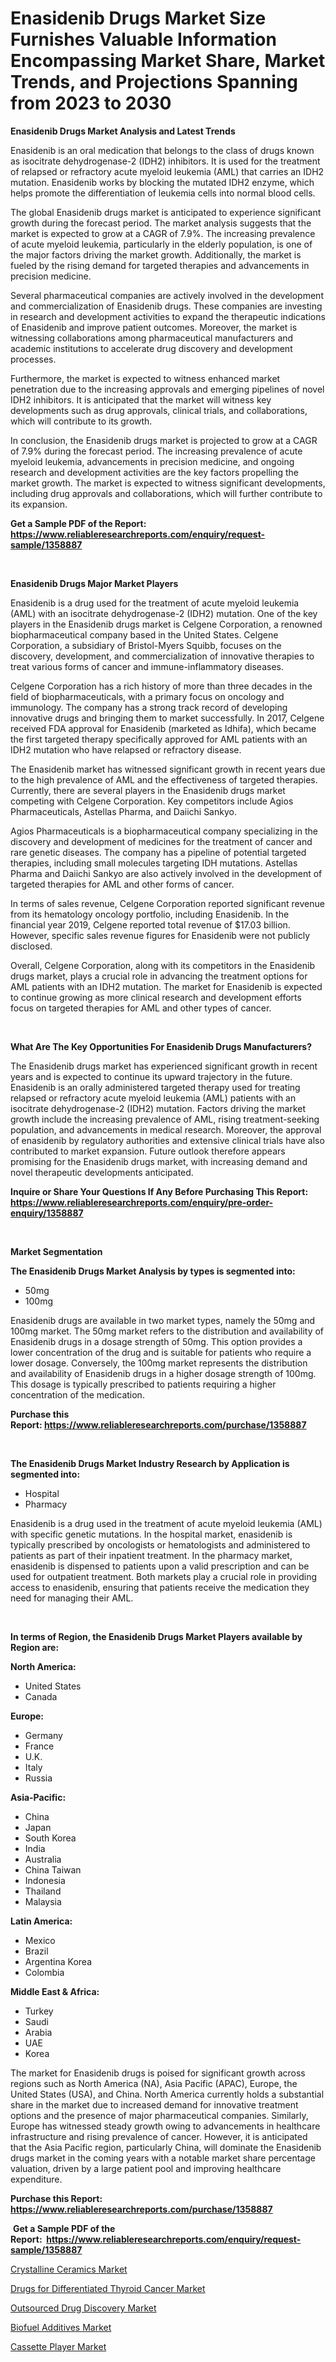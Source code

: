 <p><h1>Enasidenib Drugs Market Size Furnishes Valuable Information Encompassing Market Share, Market Trends, and Projections Spanning from 2023 to 2030</h1></p><p><strong>Enasidenib Drugs Market Analysis and Latest Trends</strong></p>
<p><p>Enasidenib is an oral medication that belongs to the class of drugs known as isocitrate dehydrogenase-2 (IDH2) inhibitors. It is used for the treatment of relapsed or refractory acute myeloid leukemia (AML) that carries an IDH2 mutation. Enasidenib works by blocking the mutated IDH2 enzyme, which helps promote the differentiation of leukemia cells into normal blood cells.</p><p>The global Enasidenib drugs market is anticipated to experience significant growth during the forecast period. The market analysis suggests that the market is expected to grow at a CAGR of 7.9%. The increasing prevalence of acute myeloid leukemia, particularly in the elderly population, is one of the major factors driving the market growth. Additionally, the market is fueled by the rising demand for targeted therapies and advancements in precision medicine.</p><p>Several pharmaceutical companies are actively involved in the development and commercialization of Enasidenib drugs. These companies are investing in research and development activities to expand the therapeutic indications of Enasidenib and improve patient outcomes. Moreover, the market is witnessing collaborations among pharmaceutical manufacturers and academic institutions to accelerate drug discovery and development processes.</p><p>Furthermore, the market is expected to witness enhanced market penetration due to the increasing approvals and emerging pipelines of novel IDH2 inhibitors. It is anticipated that the market will witness key developments such as drug approvals, clinical trials, and collaborations, which will contribute to its growth.</p><p>In conclusion, the Enasidenib drugs market is projected to grow at a CAGR of 7.9% during the forecast period. The increasing prevalence of acute myeloid leukemia, advancements in precision medicine, and ongoing research and development activities are the key factors propelling the market growth. The market is expected to witness significant developments, including drug approvals and collaborations, which will further contribute to its expansion.</p></p>
<p><strong>Get a Sample PDF of the Report:&nbsp; <a href="https://www.reliableresearchreports.com/enquiry/request-sample/1358887">https://www.reliableresearchreports.com/enquiry/request-sample/1358887</a></strong></p>
<p>&nbsp;</p>
<p><strong>Enasidenib Drugs Major Market Players</strong></p>
<p><p>Enasidenib is a drug used for the treatment of acute myeloid leukemia (AML) with an isocitrate dehydrogenase-2 (IDH2) mutation. One of the key players in the Enasidenib drugs market is Celgene Corporation, a renowned biopharmaceutical company based in the United States. Celgene Corporation, a subsidiary of Bristol-Myers Squibb, focuses on the discovery, development, and commercialization of innovative therapies to treat various forms of cancer and immune-inflammatory diseases.</p><p>Celgene Corporation has a rich history of more than three decades in the field of biopharmaceuticals, with a primary focus on oncology and immunology. The company has a strong track record of developing innovative drugs and bringing them to market successfully. In 2017, Celgene received FDA approval for Enasidenib (marketed as Idhifa), which became the first targeted therapy specifically approved for AML patients with an IDH2 mutation who have relapsed or refractory disease.</p><p>The Enasidenib market has witnessed significant growth in recent years due to the high prevalence of AML and the effectiveness of targeted therapies. Currently, there are several players in the Enasidenib drugs market competing with Celgene Corporation. Key competitors include Agios Pharmaceuticals, Astellas Pharma, and Daiichi Sankyo.</p><p>Agios Pharmaceuticals is a biopharmaceutical company specializing in the discovery and development of medicines for the treatment of cancer and rare genetic diseases. The company has a pipeline of potential targeted therapies, including small molecules targeting IDH mutations. Astellas Pharma and Daiichi Sankyo are also actively involved in the development of targeted therapies for AML and other forms of cancer.</p><p>In terms of sales revenue, Celgene Corporation reported significant revenue from its hematology oncology portfolio, including Enasidenib. In the financial year 2019, Celgene reported total revenue of $17.03 billion. However, specific sales revenue figures for Enasidenib were not publicly disclosed.</p><p>Overall, Celgene Corporation, along with its competitors in the Enasidenib drugs market, plays a crucial role in advancing the treatment options for AML patients with an IDH2 mutation. The market for Enasidenib is expected to continue growing as more clinical research and development efforts focus on targeted therapies for AML and other types of cancer.</p></p>
<p>&nbsp;</p>
<p><strong>What Are The Key Opportunities For Enasidenib Drugs Manufacturers?</strong></p>
<p><p>The Enasidenib drugs market has experienced significant growth in recent years and is expected to continue its upward trajectory in the future. Enasidenib is an orally administered targeted therapy used for treating relapsed or refractory acute myeloid leukemia (AML) patients with an isocitrate dehydrogenase-2 (IDH2) mutation. Factors driving the market growth include the increasing prevalence of AML, rising treatment-seeking population, and advancements in medical research. Moreover, the approval of enasidenib by regulatory authorities and extensive clinical trials have also contributed to market expansion. Future outlook therefore appears promising for the Enasidenib drugs market, with increasing demand and novel therapeutic developments anticipated.</p></p>
<p><strong>Inquire or Share Your Questions If Any Before Purchasing This Report: <a href="https://www.reliableresearchreports.com/enquiry/pre-order-enquiry/1358887">https://www.reliableresearchreports.com/enquiry/pre-order-enquiry/1358887</a></strong></p>
<p>&nbsp;</p>
<p><strong>Market Segmentation</strong></p>
<p><strong>The Enasidenib Drugs Market Analysis by types is segmented into:</strong></p>
<p><ul><li>50mg</li><li>100mg</li></ul></p>
<p><p>Enasidenib drugs are available in two market types, namely the 50mg and 100mg market. The 50mg market refers to the distribution and availability of Enasidenib drugs in a dosage strength of 50mg. This option provides a lower concentration of the drug and is suitable for patients who require a lower dosage. Conversely, the 100mg market represents the distribution and availability of Enasidenib drugs in a higher dosage strength of 100mg. This dosage is typically prescribed to patients requiring a higher concentration of the medication.</p></p>
<p><strong>Purchase this Report:&nbsp;<a href="https://www.reliableresearchreports.com/purchase/1358887">https://www.reliableresearchreports.com/purchase/1358887</a></strong></p>
<p>&nbsp;</p>
<p><strong>The Enasidenib Drugs Market Industry Research by Application is segmented into:</strong></p>
<p><ul><li>Hospital</li><li>Pharmacy</li></ul></p>
<p><p>Enasidenib is a drug used in the treatment of acute myeloid leukemia (AML) with specific genetic mutations. In the hospital market, enasidenib is typically prescribed by oncologists or hematologists and administered to patients as part of their inpatient treatment. In the pharmacy market, enasidenib is dispensed to patients upon a valid prescription and can be used for outpatient treatment. Both markets play a crucial role in providing access to enasidenib, ensuring that patients receive the medication they need for managing their AML.</p></p>
<p>&nbsp;</p>
<p><strong>In terms of Region, the Enasidenib Drugs Market Players available by Region are:</strong></p>
<p>
    <p> <strong> North America: </strong>
        <ul>
            <li>United States</li>
            <li>Canada</li>
        </ul>
        </p> 
    <p> <strong> Europe: </strong>
        <ul>
            <li>Germany</li>
            <li>France</li>
            <li>U.K.</li>
            <li>Italy</li>
            <li>Russia</li>
        </ul>
        </p> 
    <p> <strong> Asia-Pacific: </strong>
        <ul>
            <li>China</li>
            <li>Japan</li>
            <li>South Korea</li>
            <li>India</li>
            <li>Australia</li>
            <li>China Taiwan</li>
            <li>Indonesia</li>
            <li>Thailand</li>
            <li>Malaysia</li>
        </ul>
        </p> 
    <p> <strong> Latin America: </strong>
        <ul>
            <li>Mexico</li>
            <li>Brazil</li>
            <li>Argentina Korea</li>
            <li>Colombia</li>
        </ul>
        </p> 
    <p> <strong> Middle East & Africa: </strong>
        <ul>
            <li>Turkey</li>
            <li>Saudi</li>
            <li>Arabia</li>
            <li>UAE</li>
            <li>Korea</li>
        </ul>
    </p>
    </p>
<p><p>The market for Enasidenib drugs is poised for significant growth across regions such as North America (NA), Asia Pacific (APAC), Europe, the United States (USA), and China. North America currently holds a substantial share in the market due to increased demand for innovative treatment options and the presence of major pharmaceutical companies. Similarly, Europe has witnessed steady growth owing to advancements in healthcare infrastructure and rising prevalence of cancer. However, it is anticipated that the Asia Pacific region, particularly China, will dominate the Enasidenib drugs market in the coming years with a notable market share percentage valuation, driven by a large patient pool and improving healthcare expenditure.</p></p>
<p><strong>Purchase this Report: <a href="https://www.reliableresearchreports.com/purchase/1358887">https://www.reliableresearchreports.com/purchase/1358887</a></strong></p>
<p>&nbsp;<strong>Get a Sample PDF of the Report:&nbsp;&nbsp;<a href="https://www.reliableresearchreports.com/enquiry/request-sample/1358887">https://www.reliableresearchreports.com/enquiry/request-sample/1358887</a></strong></p>
<p><strong></strong></p>
<p><p><a href="https://medium.com/@jensenklein/crystalline-ceramics-market-size-growth-forecast-2023-2030-2d63867a8afe">Crystalline Ceramics Market</a></p><p><a href="https://github.com/Chiragrp23/Market-Research-Report-List-1/blob/main/drugs-for-differentiated-thyroid-cancer-market.md">Drugs for Differentiated Thyroid Cancer Market</a></p><p><a href="https://github.com/Chiragrp24/Market-Research-Report-List-1/blob/main/outsourced-drug-discovery-market.md">Outsourced Drug Discovery Market</a></p><p><a href="https://medium.com/@edenkrajcik/biofuel-additives-market-size-growth-forecast-2023-2030-224751599f32">Biofuel Additives Market</a></p><p><a href="https://www.linkedin.com/pulse/cassette-player-market-size-share-global-analysis-report-umqye/">Cassette Player Market</a></p></p>